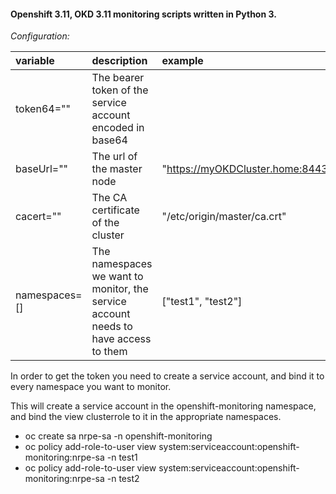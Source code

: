 #### Openshift 3.11, OKD 3.11 monitoring scripts written in Python 3.

*Configuration:*

| variable | description | example |
| :--- | :--- | :--- |
| token64="" | The bearer token of the service account encoded in base64 | |
| baseUrl="" | The url of the master node | "https://myOKDCluster.home:8443" | 
| cacert="" | The CA certificate of the cluster | "/etc/origin/master/ca.crt" |  
| namespaces=[] | The namespaces we want to monitor, the service account needs to have access to them | ["test1", "test2"] |  

In order to get the token you need to create a service account, and bind it to every namespace you want to monitor.

This will create a service account in the openshift-monitoring namespace, and bind the view clusterrole to it in the appropriate namespaces.  
- oc create sa nrpe-sa -n openshift-monitoring  
- oc policy add-role-to-user view system:serviceaccount:openshift-monitoring:nrpe-sa -n test1  
- oc policy add-role-to-user view system:serviceaccount:openshift-monitoring:nrpe-sa -n test2  
